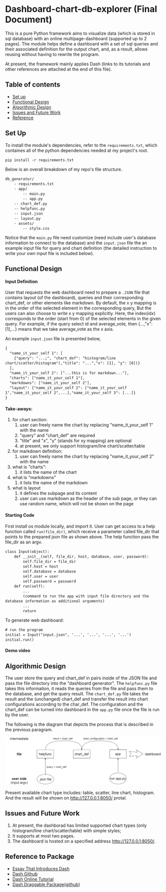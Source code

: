 # Dashboard-chart-db-explorer (Final Document)
This is a pure Python framework aims to visualize data (which is stored in sql database) with an online multipage-dashboard (supported up to 2 pages). The module helps define a dashboard with a set of sql queries and their associated definition for the output chart, and, as a result, allows reusing without having to rewrite the program.   

At present, the framework mainly applies Dash (links to its tutorials and other references are attached at the end of this file). 

## Table of contents
* [Set up](#Set-up)
* [Functional Design](#Functional-Design)
* [Algorithmic Design](#Algorithmic-Design)
* [Issues and Future Work](#Issues-and-Future-Work)
* [Reference](#Reference)

## Set Up
To install the module's dependencies, refer to the `requirements.txt`, which containes all of the python dependencies needed at my project's root.
```
pip install -r requirements.txt 
```

Below is an overall breakdown of my repo's file structure.
```
db_generator/
    - requirements.txt
    - app/ 
    	-- main.py
        -- app.py
	-- chart_def.py
	-- helpfunc.py
	-- input.json
	-- layout.py
    - assets/
        -- style.css
```
Notice that the `main.py` file need customize (need include user's database information to connect to the database) and the `input.json` file the an example input file for query and chart definition (the detailed instruction to write your own input file is included below).

## Functional Design
#### Input Definition 

User that requests the web dashboard need to prepare a `.JSON` file that contains layout (of the dashboard), queries and their corresponding chart_def, or other elements like markdown. By default, the x y mapping is in the order of the selected element in the corresponding query, But the users can also choose to write x y mapping explicitly. Here, the index(idx) corresponds to the order (start from 0) of the selected elements in the given query. For example, if the query select id and average_vote, then {...,"x":[1],...} means that we take average_vote as the x axis.   

An example `input.json` file is presented below,
```
{
  "name_it_your_self 1": [
    {"query": "...;", "chart_def": "histogram/line chart/scatter/histogram"(,"title": "...","x": [1], "y": [0])}
  ],
  "name_it_your_self 2": ["...this is for markdown..."],
  "charts": ["name_it_your_self 1"],
  "markdowns": ["name_it_your_self 2"],
  "layout": {"name_it_your_self 2": ["name_it_your_self 1","name_it_your_self 2",...],"name_it_your_self 3": [...]}
}

```
#### Take-aways:
1. for chart section: 
	1) user can freely name the chart by replacing "name_it_your_self 1" with the name
	2) "query" and "chart_def" are required
	3) "title" and "x", "y" (stands for xy mapping) are optional
	4) at present, we only support histogram/line chart/scatter/table 
2. for markdown definition:
	1) user can freely name the chart by replacing "name_it_your_self 2" with the name
3. what is "charts":
	1) it lists the name of the chart 
4. what is "markdowns"
	1) it lists the name of the markdown
5. what is layout
	1) it defines the subpage and its content
	2) user can use markdown as the header of the sub page, or they can use random name, which will not be shown on the page


#### Starting Code   

First install os module locally, and import it. User can get access to a help function called `run(file_dir)`, which receive a parameter called file_dir that points to the prepared json file as shown above. The help function pass the file_dir as an argv.  

```
class Input(object):
    def __init__(self, file_dir, host, database, user, password):
        self.file_dir = file_dir
        self.host = host
        self.database = database
        self.user = user
        self.password = password
    def run(self):
        ...
    	(command to run the app with input file directory and the database information as additional arguments)
    	...
        return
```
To generate web dashboard:
```
# run the program
initial = Input("input.json", '...', '...', '...', '...')
initial.run()
```

#### Demo video

## Algorithmic Design
The user store the query and chart_def in pairs inside of the JSON file and pass the file directory into the "dashboard generator". The `helpfunc.py` file takes this information, it reads the queries from the file and pass them to the database, and get the query result. The `chart_def.py` file takes the result and the (unchanged) chart_def and transfer the result into chart configurations according to the char_def. The configuration and the chart_def can be turned into dashboard in the `app.py` file once the file is run by the user.

The following is the diagram that depicts the process that is described in the previous paragram.

![This is an image](/algorithm_diagram.png)

Present available chart type includes: table, scatter, line chart, histogram. And the result will be shown on http://127.0.0.1:8050/ protal.

## Issues and Future Work
1. At present, the dashborad has limited supported chart types (only histogram/line chart/scatter/table) with simple styles; 
2. It supports at most two pages.  
3. The dashboard is hosted on a specified address http://127.0.0.1:8050/. 

## Reference to Package
* [Essay That Introduces Dash](https://medium.com/plotly/introducing-dash-5ecf7191b503)
* [Dash Github](https://github.com/plotly/dash/)
* [Dash Online Tutorial](https://dash.plotly.com/)
* [Dash Draggable Package(github)](https://github.com/MehdiChelh/dash-draggable)


